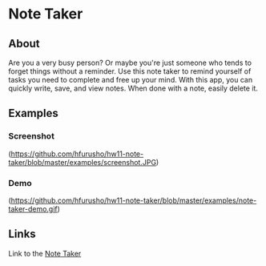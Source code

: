 # Note Taker

## About

Are you a very busy person? Or maybe you're just someone who tends to forget things without a reminder. Use this note taker to remind yourself of tasks you need to complete and free up your mind. With this app, you can quickly write, save, and view notes. When done with a note, easily delete it.

## Examples

  ### Screenshot
 
 (https://github.com/hfurusho/hw11-note-taker/blob/master/examples/screenshot.JPG)
 
  ### Demo
  
  (https://github.com/hfurusho/hw11-note-taker/blob/master/examples/note-taker-demo.gif)

## Links

Link to the [Note Taker](https://furu-note-taker.herokuapp.com/)
